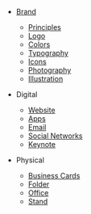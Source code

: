 * [Brand](/)
  * [Principles](principles.md)
  * [Logo](logo.md)
  * [Colors](colors.md)
  * [Typography](typography.md)
  * [Icons](icons.md)
  * [Photography](photography.md)
  * [Illustration](illustration.md)
* Digital
  * [Website](website.md)
  * [Apps](apps.md)
  * [Email](email.md)
  * [Social Networks](social.md)
  * [Keynote](keynote.md)

* Physical
  * [Business Cards](business-cards.md)
  * [Folder](folder.md)
  * [Office](office.md)
  * [Stand](stand.md)
